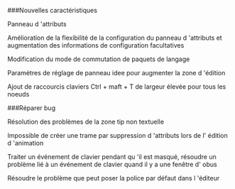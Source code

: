 ###Nouvelles caractéristiques

Panneau d 'attributs

Amélioration de la flexibilité de la configuration du panneau d 'attributs et augmentation des informations de configuration facultatives

Modification du mode de commutation de paquets de langage

Paramètres de réglage de panneau idee pour augmenter la zone d 'édition

Ajout de raccourcis claviers Ctrl + maft + T de largeur élevée pour tous les noeuds



###Réparer bug

Résolution des problèmes de la zone tip non textuelle

Impossible de créer une trame par suppression d 'attributs lors de l' édition d 'animation

Traiter un événement de clavier pendant qu 'il est masqué, résoudre un problème lié à un événement de clavier quand il y a une fenêtre d' obus

Résoudre le problème que peut poser la police par défaut dans l 'éditeur


